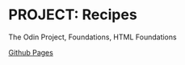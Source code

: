 # PROJECT: Recipes
The Odin Project, Foundations, HTML Foundations

[Github Pages](https://chrscmpl.github.io/odin-recipes/)
